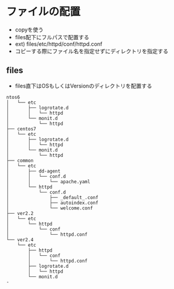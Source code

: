 # ファイルの配置
- copyを使う
- files配下にフルパスで配置する
- ext) files/etc/httpd/conf/httpd.conf
- コピーする際にファイル名を指定せずにディレクトリを指定する

## files
- files直下はOSもしくはVersionのディレクトリを配置する
~~~
ntos6
│   └── etc
│       ├── logrotate.d
│       │   └── httpd
│       └── monit.d
│           └── httpd
├── centos7
│   └── etc
│       ├── logrotate.d
│       │   └── httpd
│       └── monit.d
│           └── httpd
├── common
│   └── etc
│       ├── dd-agent
│       │   └── conf.d
│       │       └── apache.yaml
│       └── httpd
│           └── conf.d
│               ├── _default_.conf
│               ├── autoindex.conf
│               └── welcome.conf
├── ver2.2
│   └── etc
│       └── httpd
│           └── conf
│               └── httpd.conf
└── ver2.4
    └── etc
        ├── httpd
        │   └── conf
        │       └── httpd.conf
        ├── logrotate.d
        │   └── httpd
        └── monit.d
- 
